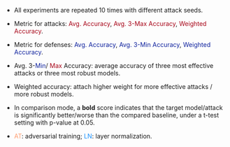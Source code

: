 * All experiments are repeated 10 times with different attack seeds.

* Metric for attacks: <span style="color: #a8071a">Avg. Accuracy</span>, <span style="color: #a8071a">Avg. 3-Max Accuracy</span>, <span style="color: #a8071a">Weighted Accuracy</span>.

* Metric for defenses: <span style="color: #10239e">Avg. Accuracy</span>, <span style="color: #10239e">Avg. 3-Min Accuracy</span>, <span style="color: #10239e">Weighted Accuracy</span>.

* Avg. 3-<span style="color: #10239e">Min</span>/ <span style="color: #a8071a">Max</span> Accuracy: average accuracy of three most effective attacks or three most robust models.

* Weighted accuracy: attach higher weight for more effective attacks / more robust models.

* In comparison mode, a **bold** score indicates that the target model/attack is significantly better/worse than the compared baseline, under a t-test setting with p-value at 0.05.

* <span style="color: #ff9c6e">AT</span>: adversarial training; <span style="color: #1890ff">LN</span>: layer normalization.

